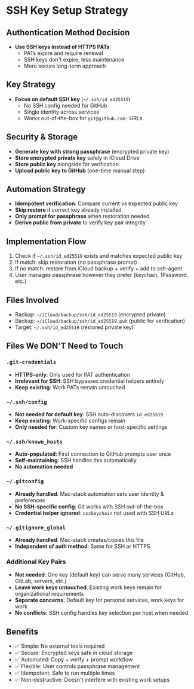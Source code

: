 # SSH Key Setup Strategy

## Authentication Method Decision
- **Use SSH keys instead of HTTPS PATs**
  - PATs expire and require renewal
  - SSH keys don't expire, less maintenance
  - More secure long-term approach

## Key Strategy  
- **Focus on default SSH key** (`~/.ssh/id_ed25519`)
  - No SSH config needed for GitHub
  - Single identity across services
  - Works out-of-the-box for `git@github.com:` URLs

## Security & Storage
- **Generate key with strong passphrase** (encrypted private key)
- **Store encrypted private key** safely in iCloud Drive
- **Store public key** alongside for verification
- **Upload public key to GitHub** (one-time manual step)

## Automation Strategy
- **Idempotent verification**: Compare current vs expected public key
- **Skip restore** if correct key already installed
- **Only prompt for passphrase** when restoration needed
- **Derive public from private** to verify key pair integrity

## Implementation Flow
1. Check if `~/.ssh/id_ed25519` exists and matches expected public key
2. If match: skip restoration (no passphrase prompt)  
3. If no match: restore from iCloud backup + verify + add to ssh-agent
4. User manages passphrase however they prefer (keychain, 1Password, etc.)

## Files Involved
- Backup: `~/iCloud/backup/ssh/id_ed25519` (encrypted private)
- Backup: `~/iCloud/backup/ssh/id_ed25519.pub` (public for verification)
- Target: `~/.ssh/id_ed25519` (restored private key)

## Files We DON'T Need to Touch

### `.git-credentials`
- **HTTPS-only**: Only used for PAT authentication
- **Irrelevant for SSH**: SSH bypasses credential helpers entirely
- **Keep existing**: Work PATs remain untouched

### `~/.ssh/config` 
- **Not needed for default key**: SSH auto-discovers `id_ed25519`
- **Keep existing**: Work-specific configs remain
- **Only needed for**: Custom key names or host-specific settings

### `~/.ssh/known_hosts`
- **Auto-populated**: First connection to GitHub prompts user once
- **Self-maintaining**: SSH handles this automatically
- **No automation needed**

### `~/.gitconfig`
- **Already handled**: Mac-stack automation sets user identity & preferences
- **No SSH-specific config**: Git works with SSH out-of-the-box
- **Credential helper ignored**: `osxkeychain` not used with SSH URLs

### `~/.gitignore_global`
- **Already handled**: Mac-stack creates/copies this file
- **Independent of auth method**: Same for SSH or HTTPS

### Additional Key Pairs
- **Not needed**: One key (default key) can serve many services (GitHub, GitLab, servers, etc.)
- **Leave work keys untouched**: Existing work keys remain for organizational requirements
- **Separate concerns**: Default key for personal services, work keys for work
- **No conflicts**: SSH config handles key selection per host when needed

## Benefits
- ✅ Simple: No external tools required
- ✅ Secure: Encrypted keys safe in cloud storage  
- ✅ Automated: Copy + verify + prompt workflow
- ✅ Flexible: User controls passphrase management
- ✅ Idempotent: Safe to run multiple times
- ✅ Non-destructive: Doesn't interfere with existing work setups